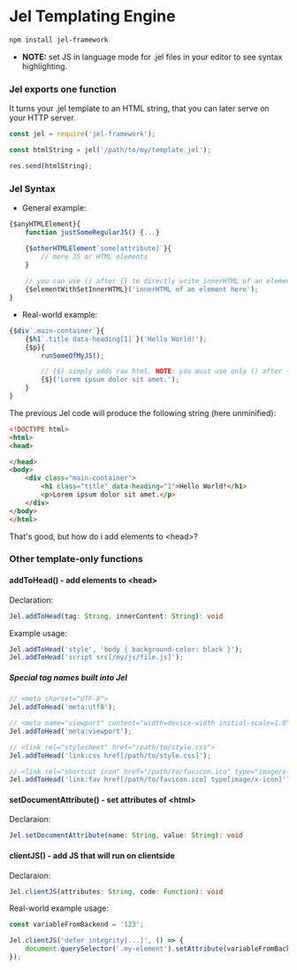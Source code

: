 # Jel Templating Engine

```bash
npm install jel-framework
```

- **NOTE:** set JS in language mode for .jel files in your editor to see syntax highlighting.

### Jel exports one function
It turns your .jel template to an HTML string, that you can later serve on your HTTP server.

```js
const jel = require('jel-framework');

const htmlString = jel('/path/to/my/template.jel');

res.send(htmlString);
```

### Jel Syntax

- General example:
```js
{$anyHTMLElement}{
    function justSomeRegularJS() {...}

    {$otherHTMLElement`some[attribute]`}{
        // more JS or HTML elements
    }
    
    // you can use () after {} to directly write innerHTML of an element 
    {$elementWithSetInnerHTML}('innerHTML of an element here');
}
```

- Real-world example:
```js
{$div`.main-container`}{
    {$h1`.title data-heading[1]`}('Hello World!');
    {$p}{
        runSomeOfMyJS();

        // {$} simply adds raw html. NOTE: you must use only () after {$}
        {$}('Lorem ipsum dolor sit amet.');
    }
}
```

The previous Jel code will produce the following string (here unminified):
```html
<!DOCTYPE html>
<html>
<head>

</head>
<body>
    <div class="main-container">
        <h1 class="title" data-heading="1">Hello World!</h1>
        <p>Lorem ipsum dolor sit amet.</p>
    </div>
</body>
</html>
```

That's good, but how do i add elements to &lt;head>?

### Other template-only functions

#### addToHead() - add elements to &lt;head>
Declaration:

```ts
Jel.addToHead(tag: String, innerContent: String): void
```

Example usage:

```js
Jel.addToHead('style', 'body { background-color: black }');
Jel.addToHead('script src[/my/js/file.js]');
```

##### Special tag names built into Jel
```js
// <meta charset="UTF-8">
Jel.addToHead('meta:utf8');

// <meta name="viewport" content="width=device-width initial-scale=1.0">
Jel.addToHead('meta:viewport');

// <link rel="stylesheet" href="/path/to/style.css">
Jel.addToHead('link:css href[/path/to/style.css]');

// <link rel="shortcut icon" href="/path/to/favicon.ico" type="image/x-icon">
Jel.addToHead('link:fav href[/path/to/favicon.ico] type[image/x-icon]');
```

#### setDocumentAttribute() - set attributes of &lt;html>
Declaraion:
```ts
Jel.setDocumentAttribute(name: String, value: String): void
```

#### clientJS() - add JS that will run on clientside

Declaraion:
```ts
Jel.clientJS(attributes: String, code: Function): void
```

Real-world example usage:
```js
const variableFromBackend = '123';

Jel.clientJS('defer integrity[...]', () => {
    document.querySelector('.my-element').setAttribute(variableFromBackend)
});
```